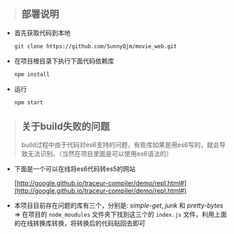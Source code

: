 > ## 部署说明

- 首先获取代码到本地
    ``` bash
    git clone https://github.com/SunnyQjm/movie_web.git
    ```

- 在项目根目录下执行下面代码依赖库
    ``` bash
    npm install
    ```

- 运行
    ``` bash
    npm start
    ```



> ## 关于build失败的问题
> build过程中由于代码对es6支持的问题，有些库如果是用es6写的，就会导致无法识别。（当然在项目里面是可以使用es6语法的）

- 下面是一个可以在线将es6代码转es5的网站

    [http://google.github.io/traceur-compiler/demo/repl.html#](http://google.github.io/traceur-compiler/demo/repl.html#)

- 本项目目前存在问题的库有三个，分别是: *simple-get*, *junk* 和 *pretty-bytes*
    => 在项目的 `node_moudules` 文件夹下找到这三个的 `index.js` 文件，利用上面的在线转换库转换，将转换后的代码贴回去即可